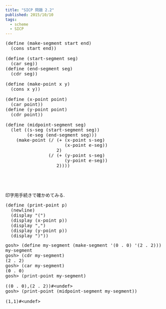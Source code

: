 ```yaml
---
title: "SICP 問題 2.2"
published: 2015/10/10
tags:
  - scheme
  - SICP
---
```



<pre class="code lang-scheme" data-lang="scheme" data-unlink><span class="synSpecial">(</span><span class="synStatement">define</span> <span class="synSpecial">(</span>make-segment start end<span class="synSpecial">)</span>
  <span class="synSpecial">(</span><span class="synIdentifier">cons</span> start end<span class="synSpecial">))</span>

<span class="synSpecial">(</span><span class="synStatement">define</span> <span class="synSpecial">(</span>start-segment seg<span class="synSpecial">)</span>
  <span class="synSpecial">(</span><span class="synIdentifier">car</span> seg<span class="synSpecial">))</span>
<span class="synSpecial">(</span><span class="synStatement">define</span> <span class="synSpecial">(</span>end-segment seg<span class="synSpecial">)</span>
  <span class="synSpecial">(</span><span class="synIdentifier">cdr</span> seg<span class="synSpecial">))</span>

<span class="synSpecial">(</span><span class="synStatement">define</span> <span class="synSpecial">(</span>make-point x y<span class="synSpecial">)</span>
  <span class="synSpecial">(</span><span class="synIdentifier">cons</span> x y<span class="synSpecial">))</span>

<span class="synSpecial">(</span><span class="synStatement">define</span> <span class="synSpecial">(</span>x-point point<span class="synSpecial">)</span>
  <span class="synSpecial">(</span><span class="synIdentifier">car</span> point<span class="synSpecial">))</span>
<span class="synSpecial">(</span><span class="synStatement">define</span> <span class="synSpecial">(</span>y-point point<span class="synSpecial">)</span>
  <span class="synSpecial">(</span><span class="synIdentifier">cdr</span> point<span class="synSpecial">))</span>

<span class="synSpecial">(</span><span class="synStatement">define</span> <span class="synSpecial">(</span>midpoint-segment seg<span class="synSpecial">)</span>
  <span class="synSpecial">(</span><span class="synStatement">let</span> <span class="synSpecial">((</span>s-seg <span class="synSpecial">(</span>start-segment seg<span class="synSpecial">))</span>
        <span class="synSpecial">(</span>e-seg <span class="synSpecial">(</span>end-segment seg<span class="synSpecial">)))</span>
    <span class="synSpecial">(</span>make-point <span class="synSpecial">(</span><span class="synIdentifier">/</span> <span class="synSpecial">(</span><span class="synIdentifier">+</span> <span class="synSpecial">(</span>x-point s-seg<span class="synSpecial">)</span>
                      <span class="synSpecial">(</span>x-point e-seg<span class="synSpecial">))</span>
                   <span class="synConstant">2</span><span class="synSpecial">)</span>
                <span class="synSpecial">(</span><span class="synIdentifier">/</span> <span class="synSpecial">(</span><span class="synIdentifier">+</span> <span class="synSpecial">(</span>y-point s-seg<span class="synSpecial">)</span>
                      <span class="synSpecial">(</span>y-point e-seg<span class="synSpecial">))</span>
                   <span class="synConstant">2</span><span class="synSpecial">))))</span>
</pre>


<p>　  <br/>
　　　<br/>
　　　<br/>
印字用手続きで確かめてみる.</p>

<pre class="code lang-scheme" data-lang="scheme" data-unlink><span class="synSpecial">(</span><span class="synStatement">define</span> <span class="synSpecial">(</span>print-point p<span class="synSpecial">)</span>
  <span class="synSpecial">(</span><span class="synIdentifier">newline</span><span class="synSpecial">)</span>
  <span class="synSpecial">(</span><span class="synIdentifier">display</span> <span class="synConstant">&quot;(&quot;</span><span class="synSpecial">)</span>
  <span class="synSpecial">(</span><span class="synIdentifier">display</span> <span class="synSpecial">(</span>x-point p<span class="synSpecial">))</span>
  <span class="synSpecial">(</span><span class="synIdentifier">display</span> <span class="synConstant">&quot;,&quot;</span><span class="synSpecial">)</span>
  <span class="synSpecial">(</span><span class="synIdentifier">display</span> <span class="synSpecial">(</span>y-point p<span class="synSpecial">))</span>
  <span class="synSpecial">(</span><span class="synIdentifier">display</span> <span class="synConstant">&quot;)&quot;</span><span class="synSpecial">))</span>
</pre>




<pre class="code" data-lang="" data-unlink>gosh&gt; (define my-segment (make-segment &#39;(0 . 0) &#39;(2 . 2)))
my-segment
gosh&gt; (cdr my-segment)
(2 . 2)
gosh&gt; (car my-segment)
(0 . 0)
gosh&gt; (print-point my-segment)

((0 . 0),(2 . 2))#&lt;undef&gt;
gosh&gt; (print-point (midpoint-segment my-segment))

(1,1)#&lt;undef&gt;</pre>


